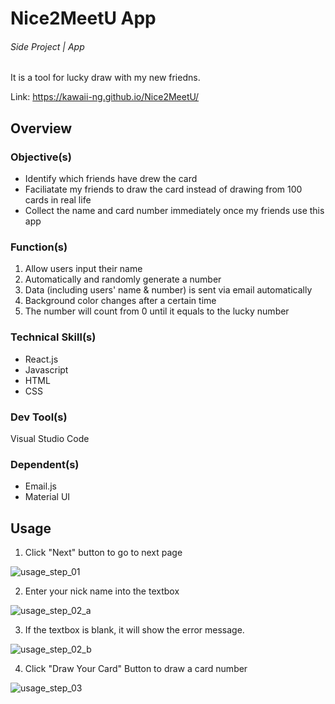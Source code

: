 # Nice2MeetU App 
###### Side Project | App
It is a tool for lucky draw with my new friedns.

Link: https://kawaii-ng.github.io/Nice2MeetU/

## Overview
### Objective(s)
- Identify which friends have drew the card
- Faciliatate my friends to draw the card instead of drawing from 100 cards in real life
- Collect the name and card number immediately once my friends use this app

### Function(s)
1. Allow users input their name
2. Automatically and randomly generate a number 
3. Data (including users' name & number) is sent via email automatically
4. Background color changes after a certain time
5. The number will count from 0 until it equals to the lucky number

### Technical Skill(s)
- React.js
- Javascript
- HTML
- CSS

### Dev Tool(s)
Visual Studio Code

### Dependent(s)
- Email.js
- Material UI

## Usage
1. Click "Next" button to go to next page

![usage_step_01](https://user-images.githubusercontent.com/55972286/121630321-7d95f800-caaf-11eb-9af2-0d05552baba5.PNG)

2. Enter your nick name into the textbox

![usage_step_02_a](https://user-images.githubusercontent.com/55972286/121630371-9b635d00-caaf-11eb-84bf-0b8acf66f1b0.PNG)

3. If the textbox is blank, it will show the error message. 

![usage_step_02_b](https://user-images.githubusercontent.com/55972286/121630393-a3bb9800-caaf-11eb-8302-eb293f20f62b.PNG)

4. Click "Draw Your Card" Button to draw a card number

![usage_step_03](https://user-images.githubusercontent.com/55972286/121630406-a918e280-caaf-11eb-9358-1cbc7dc0aa68.PNG)

